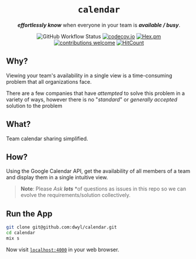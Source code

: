 <div align="center">

# `calendar`

***effortlessly know*** when everyone in your team is ***available / busy***.

![GitHub Workflow Status](https://img.shields.io/github/actions/workflow/status/dwyl/calendar/ci.yml?label=build&style=flat-square&branch=main)
[![codecov.io](https://img.shields.io/codecov/c/github/dwyl/calendar/main.svg?style=flat-square)](http://codecov.io/github/dwyl/calendar?branch=main)
[![Hex.pm](https://img.shields.io/hexpm/v/elixir_auth_google?color=brightgreen&style=flat-square)](https://hex.pm/packages/elixir_auth_google)
[![contributions welcome](https://img.shields.io/badge/feedback-welcome-brightgreen.svg?style=flat-square)](https://github.com/dwyl/calendar/issues)
[![HitCount](https://hits.dwyl.com/dwyl/calendar.svg)](https://hits.dwyl.com/dwyl/calendar)

</div>

## Why?

Viewing your team's availability in a single view is
a time-consuming problem that all organizations face.

There are a few companies that have *attempted* to solve this problem
in a variety of ways, however there is no "*standard*" or *generally accepted*
solution to the problem

## What?

Team calendar sharing simplified.

## How?

Using the Google Calendar API, get the availability of all members
of a team and display them in a single intuitive view.

> **Note**: Please *Ask* ***lots*** *of questions 
> as issues in this repo
 so we can evolve the requirements/solution collectively.

 ## Run the App

```sh
git clone git@github.com:dwyl/calendar.git
cd calendar
mix s
```

Now visit 
[`localhost:4000`](http://localhost:4000) 
in your web browser.
